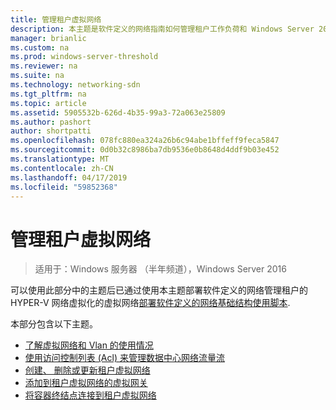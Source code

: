 ```yaml
---
title: 管理租户虚拟网络
description: 本主题是软件定义的网络指南如何管理租户工作负荷和 Windows Server 2016 中的虚拟网络的一部分。
manager: brianlic
ms.custom: na
ms.prod: windows-server-threshold
ms.reviewer: na
ms.suite: na
ms.technology: networking-sdn
ms.tgt_pltfrm: na
ms.topic: article
ms.assetid: 5905532b-626d-4b35-99a3-72a063e25809
ms.author: pashort
author: shortpatti
ms.openlocfilehash: 078fc880ea324a26b6c94abe1bffeff9feca5847
ms.sourcegitcommit: 0d0b32c8986ba7db9536e0b8648d4ddf9b03e452
ms.translationtype: MT
ms.contentlocale: zh-CN
ms.lasthandoff: 04/17/2019
ms.locfileid: "59852368"
---
```

# <a name="manage-tenant-virtual-networks"></a>管理租户虚拟网络

>适用于：Windows 服务器 （半年频道），Windows Server 2016

可以使用此部分中的主题后已通过使用本主题部署软件定义的网络管理租户的 HYPER-V 网络虚拟化的虚拟网络[部署软件定义的网络基础结构使用脚本](../../sdn/deploy/Deploy-a-Software-Defined-Network-infrastructure-using-scripts.md).  
  
本部分包含以下主题。  
  
- [了解虚拟网络和 Vlan 的使用情况](Understanding-Usage-of-Virtual-Networks-and-VLANs.md)  
- [使用访问控制列表 (Acl) 来管理数据中心网络流量流](use-acls-for-traffic-flow.md)  
- [创建、 删除或更新租户虚拟网络](Create,-Delete,-or-Update-Tenant-Virtual-Networks.md)  
- [添加到租户虚拟网络的虚拟网关](Add-a-Virtual-Gateway-to-a-Tenant-Virtual-Network.md)
- [将容器终结点连接到租户虚拟网络](Connect-container-endpoints-to-a-Tenant-Virtual-Network.md)


